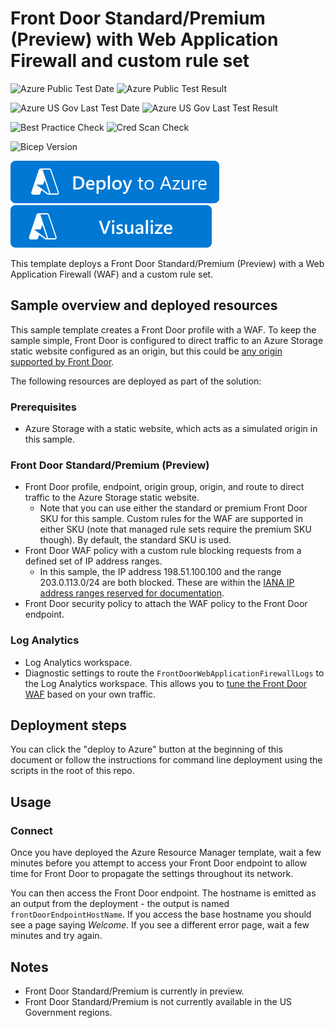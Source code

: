 # Front Door Standard/Premium (Preview) with Web Application Firewall and custom rule set

![Azure Public Test Date](https://azurequickstartsservice.blob.core.windows.net/badges/quickstarts/microsoft.network/front-door-standard-premium-waf-custom/PublicLastTestDate.svg)
![Azure Public Test Result](https://azurequickstartsservice.blob.core.windows.net/badges/quickstarts/microsoft.network/front-door-standard-premium-waf-custom/PublicDeployment.svg)

![Azure US Gov Last Test Date](https://azurequickstartsservice.blob.core.windows.net/badges/quickstarts/microsoft.network/front-door-standard-premium-waf-custom/FairfaxLastTestDate.svg)
![Azure US Gov Last Test Result](https://azurequickstartsservice.blob.core.windows.net/badges/quickstarts/microsoft.network/front-door-standard-premium-waf-custom/FairfaxDeployment.svg)

![Best Practice Check](https://azurequickstartsservice.blob.core.windows.net/badges/quickstarts/microsoft.network/front-door-standard-premium-waf-custom/BestPracticeResult.svg)
![Cred Scan Check](https://azurequickstartsservice.blob.core.windows.net/badges/quickstarts/microsoft.network/front-door-standard-premium-waf-custom/CredScanResult.svg)

![Bicep Version](https://azurequickstartsservice.blob.core.windows.net/badges/quickstarts/microsoft.network/front-door-standard-premium-waf-custom/BicepVersion.svg)

[![Deploy To Azure](https://raw.githubusercontent.com/Azure/azure-quickstart-templates/master/1-CONTRIBUTION-GUIDE/images/deploytoazure.svg?sanitize=true)](https://portal.azure.com/#create/Microsoft.Template/uri/https%3A%2F%2Fraw.githubusercontent.com%2FAzure%2Fazure-quickstart-templates%2Fmaster%2Fquickstarts%2Fmicrosoft.network%2Ffront-door-standard-premium-waf-custom%2Fazuredeploy.json)  [![Visualize](https://raw.githubusercontent.com/Azure/azure-quickstart-templates/master/1-CONTRIBUTION-GUIDE/images/visualizebutton.svg?sanitize=true)](http://armviz.io/#/?load=https%3A%2F%2Fraw.githubusercontent.com%2FAzure%2Fazure-quickstart-templates%2Fmaster%2Fquickstarts%2Fmicrosoft.network%2Ffront-door-standard-premium-waf-custom%2Fazuredeploy.json)

This template deploys a Front Door Standard/Premium (Preview) with a Web Application Firewall (WAF) and a custom rule set.

## Sample overview and deployed resources

This sample template creates a Front Door profile with a WAF. To keep the sample simple, Front Door is configured to direct traffic to an Azure Storage static website configured as an origin, but this could be [any origin supported by Front Door](https://docs.microsoft.com/azure/frontdoor/standard-premium/concept-origin).

The following resources are deployed as part of the solution:

### Prerequisites
- Azure Storage with a static website, which acts as a simulated origin in this sample.

### Front Door Standard/Premium (Preview)
- Front Door profile, endpoint, origin group, origin, and route to direct traffic to the Azure Storage static website.
  - Note that you can use either the standard or premium Front Door SKU for this sample. Custom rules for the WAF are supported in either SKU (note that managed rule sets require the premium SKU though). By default, the standard SKU is used.
- Front Door WAF policy with a custom rule blocking requests from a defined set of IP address ranges.
  - In this sample, the IP address 198.51.100.100 and the range 203.0.113.0/24 are both blocked. These are within the [IANA IP address ranges reserved for documentation](https://tools.ietf.org/html/rfc5737).
- Front Door security policy to attach the WAF policy to the Front Door endpoint.

### Log Analytics
- Log Analytics workspace.
- Diagnostic settings to route the `FrontDoorWebApplicationFirewallLogs` to the Log Analytics workspace. This allows you to [tune the Front Door WAF](https://docs.microsoft.com/azure/web-application-firewall/afds/waf-front-door-tuning) based on your own traffic.

## Deployment steps

You can click the "deploy to Azure" button at the beginning of this document or follow the instructions for command line deployment using the scripts in the root of this repo.

## Usage

### Connect

Once you have deployed the Azure Resource Manager template, wait a few minutes before you attempt to access your Front Door endpoint to allow time for Front Door to propagate the settings throughout its network.

You can then access the Front Door endpoint. The hostname is emitted as an output from the deployment - the output is named `frontDoorEndpointHostName`. If you access the base hostname you should see a page saying _Welcome_. If you see a different error page, wait a few minutes and try again.

## Notes

- Front Door Standard/Premium is currently in preview.
- Front Door Standard/Premium is not currently available in the US Government regions.
